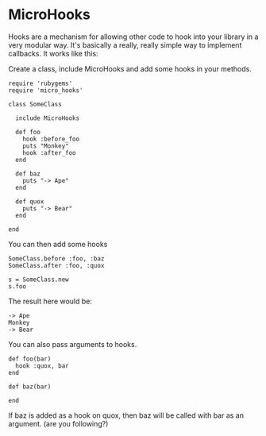 MicroHooks
==========

Hooks are a mechanism for allowing other code to hook into your library in a very modular way.
It's basically a really, really simple way to implement callbacks. It works like this:

Create a class, include MicroHooks and add some hooks in your methods.

    require 'rubygems'
    require 'micro_hooks'

    class SomeClass

      include MicroHooks

      def foo
        hook :before_foo
        puts "Monkey"
        hook :after_foo
      end

      def baz
        puts "-> Ape"
      end

      def quox
        puts "-> Bear"
      end

    end

You can then add some hooks

    SomeClass.before :foo, :baz
    SomeClass.after :foo, :quox

    s = SomeClass.new
    s.foo
    
The result here would be:

    -> Ape
    Monkey
    -> Bear

You can also pass arguments to hooks.

    def foo(bar)
      hook :quox, bar
    end
    
    def baz(bar)
      
    end
    
If baz is added as a hook on quox, then baz will be called with bar as an argument. (are you following?)